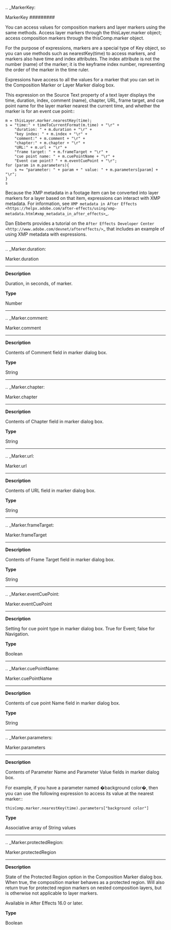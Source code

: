 .. _MarkerKey:

MarkerKey
#########

You can access values for composition markers and layer markers using the same methods. Access layer markers through the thisLayer.marker object; access composition markers through the thisComp.marker object.

For the purpose of expressions, markers are a special type of Key object, so you can use methods such as nearestKey(time) to access markers, and markers also have time and index attributes. The index attribute is not the number (name) of the marker; it is the keyframe index number, representing the order of the marker in the time ruler.

Expressions have access to all the values for a marker that you can set in the Composition Marker or Layer Marker dialog box.

This expression on the Source Text property of a text layer displays the time, duration, index, comment (name), chapter, URL, frame target, and cue point name for the layer marker nearest the current time, and whether the marker is for an event cue point::

	m = thisLayer.marker.nearestKey(time);
	s = "time:" + timeToCurrentFormat(m.time) + "\r" +
        "duration: " + m.duration + "\r" +
        "key index: " + m.index + "\r" +
        "comment:" + m.comment + "\r" +
        "chapter:" + m.chapter + "\r" +
        "URL:" + m.url + "\r" +
        "frame target: " + m.frameTarget + "\r" +
        "cue point name: " + m.cuePointName + "\r" +
        "Event cue point? " + m.eventCuePoint + "\r";
	for (param in m.parameters){
        s += "parameter: " + param + " value: " + m.parameters[param] + "\r";
	}
	s

Because the XMP metadata in a footage item can be converted into layer markers for a layer based on that item, expressions can interact with XMP metadata. For information, see `XMP metadata in After Effects <https://helpx.adobe.com/after-effects/using/xmp-metadata.html#xmp_metadata_in_after_effects>`_.

Dan Ebberts provides a tutorial on the `After Effects Developer Center <http://www.adobe.com/devnet/aftereffects/>`_ that includes an example of using XMP metadata with expressions.

----

.. _Marker.duration:

Marker.duration
***************

**Description**

Duration, in seconds, of marker.

**Type**

Number

----

.. _Marker.comment:

Marker.comment
***************

**Description**

Contents of Comment field in marker dialog box.

**Type**

String

----

.. _Marker.chapter:

Marker.chapter
***************

**Description**

Contents of Chapter field in marker dialog box.

**Type**

String

----

.. _Marker.url:

Marker.url
***************

**Description**

Contents of URL field in marker dialog box.

**Type**

String

----

.. _Marker.frameTarget:

Marker.frameTarget
******************

**Description**

Contents of Frame Target field in marker dialog box.

**Type**

String

----

.. _Marker.eventCuePoint:

Marker.eventCuePoint
********************

**Description**

Setting for cue point type in marker dialog box. True for Event; false for Navigation.

**Type**

Boolean

----

.. _Marker.cuePointName:

Marker.cuePointName
*******************

**Description**

Contents of cue point Name field in marker dialog box.

**Type**

String

----

.. _Marker.parameters:

Marker.parameters
*****************

**Description**

Contents of Parameter Name and Parameter Value fields in marker dialog box.

For example, if you have a parameter named �background color�, then you can use the following expression to access its value at the nearest marker::

	thisComp.marker.nearestKey(time).parameters["background color"]

**Type**

Associative array of String values

----

.. _Marker.protectedRegion:

Marker.protectedRegion
**********************

**Description**

State of the Protected Region option in the Composition Marker dialog box. When true, the composition marker behaves as a protected region. Will also return true for protected region markers on nested composition layers, but is otherwise not applicable to layer markers.

Available in After Effects 16.0 or later.

**Type**

Boolean
